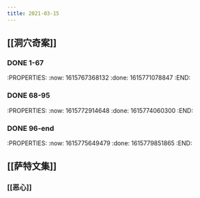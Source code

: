 ```yaml
---
title: 2021-03-15
---
```


## [[洞穴奇案]]
### DONE 1-67
:PROPERTIES:
:now: 1615767368132
:done: 1615771078847
:END:
### DONE 68-95
:PROPERTIES:
:now: 1615772914648
:done: 1615774060300
:END:
### DONE 96-end
:PROPERTIES:
:now: 1615775649479
:done: 1615779851865
:END:
## [[萨特文集]]
### [[恶心]]
